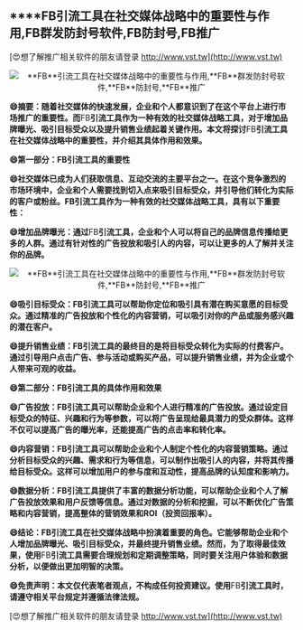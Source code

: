 ## ****FB**引流工具在社交媒体战略中的重要性与作用,**FB**群发防封号软件,**FB**防封号,**FB**推广**

[😍想了解推广相关软件的朋友请登录 http://www.vst.tw](http://www.vst.tw)

 <center><img src="https://vst.tw/MP4/tuiguang/png/6.png" alt="**FB**引流工具在社交媒体战略中的重要性与作用,**FB**群发防封号软件,**FB**防封号,**FB**推广"></center>

**😄摘要：随着社交媒体的快速发展，企业和个人都意识到了在这个平台上进行市场推广的重要性。而**FB**引流工具作为一种有效的社交媒体战略工具，对于增加品牌曝光、吸引目标受众以及提升销售业绩起着关键作用。本文将探讨**FB**引流工具在社交媒体战略中的重要性，并介绍其具体作用和效果。**

**😄第一部分：**FB**引流工具的重要性**

**😄社交媒体已成为人们获取信息、互动交流的主要平台之一。在这个竞争激烈的市场环境中，企业和个人需要找到切入点来吸引目标受众，并引导他们转化为实际的客户或粉丝。**FB**引流工具作为一种有效的社交媒体战略工具，具有以下重要性：**

**😄增加品牌曝光：通过**FB**引流工具，企业和个人可以将自己的品牌信息传播给更多的人群。通过有针对性的广告投放和吸引人的内容，可以让更多的人了解并关注你的品牌。**

 <center><img src="https://vst.tw/MP4/tuiguang/png/5.png" alt="**FB**引流工具在社交媒体战略中的重要性与作用,**FB**群发防封号软件,**FB**防封号,**FB**推广"></center>

**😄吸引目标受众：**FB**引流工具可以帮助你定位和吸引具有潜在购买意愿的目标受众。通过精准的广告投放和个性化的内容营销，可以吸引对你的产品或服务感兴趣的潜在客户。**

**😄提升销售业绩：**FB**引流工具的最终目的是将目标受众转化为实际的付费客户。通过引导用户点击广告、参与活动或购买产品，可以提升销售业绩，并为企业或个人带来可观的收益。**

**😄第二部分：**FB**引流工具的具体作用和效果**

**😄广告投放：**FB**引流工具可以帮助企业和个人进行精准的广告投放。通过设定目标受众的特征、兴趣和行为等参数，可以将广告呈现给最具潜力的受众群体。这样不仅可以提高广告的曝光率，还能提高广告的点击率和转化率。**

**😄内容营销：**FB**引流工具可以帮助企业和个人制定个性化的内容营销策略。通过分析目标受众的兴趣、需求和行为等信息，可以制作出吸引人的内容，并将其传播给目标受众。这样可以增加用户的参与度和互动性，提高品牌的认知度和影响力。**

**😄数据分析：**FB**引流工具提供了丰富的数据分析功能，可以帮助企业和个人了解广告投放效果和用户反馈等信息。通过对数据的分析和挖掘，可以不断优化广告策略和内容营销，提高整体的营销效果和ROI（投资回报率）。**

**😄结论：**FB**引流工具在社交媒体战略中扮演着重要的角色。它能够帮助企业和个人增加品牌曝光、吸引目标受众，并最终提升销售业绩。然而，为了取得最佳效果，使用**FB**引流工具需要合理规划和定期调整策略，同时要关注用户体验和数据分析，以便做出更加明智的决策。**

**😄免责声明：本文仅代表笔者观点，不构成任何投资建议。使用**FB**引流工具时，请遵守相关平台规定并遵循法律法规。**

[😍想了解推广相关软件的朋友请登录 http://www.vst.tw](http://www.vst.tw)



